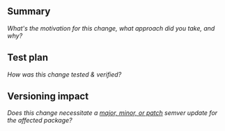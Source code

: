 <!-- Thanks for contributing to Worldview! To help us understand and review your PR, please fill out the following sections: -->

## Summary

_What's the motivation for this change, what approach did you take, and why?_

## Test plan

_How was this change tested & verified?_

## Versioning impact

_Does this change necessitate a [major, minor, or patch](https://semver.org/) semver update for the affected package?_

<!-- Feel free to also ping us on Slack about your PR. See the README on how to join our Slack workspace. -->
